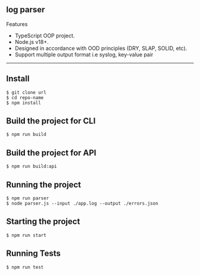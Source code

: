 ## log parser

Features

- TypeScript OOP project.
- Node.js v18+.
- Designed in accordance with OOD principles (DRY, SLAP, SOLID, etc).
- Support multiple output format i.e syslog, key-value pair

---

## Install

    $ git clone url
    $ cd repo-name
    $ npm install

## Build the project for CLI

    $ npm run build

## Build the project for API

    $ npm run build:api

## Running the project

    $ npm run parser
    $ node parser.js --input ./app.log --output ./errors.json

## Starting the project

    $ npm run start

## Running Tests

    $ npm run test

